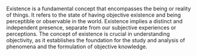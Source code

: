 
Existence is a fundamental concept that encompasses the being or reality of things. It refers to the state of having objective existence and being perceptible or observable in the world. Existence implies a distinct and independent presence, separate from our subjective experiences or perceptions. The concept of existence is crucial in understanding objectivity, as it establishes the foundation for the study and analysis of phenomena and the formulation of objective knowledge.

#